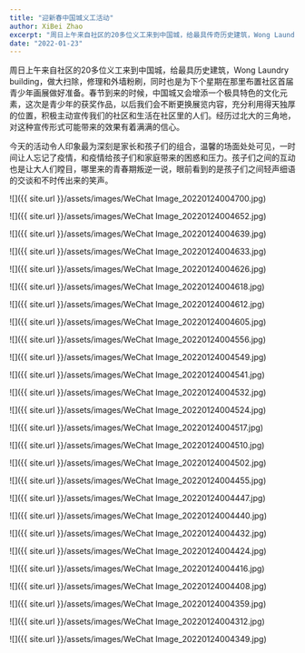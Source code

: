 ```yaml
---
title: "迎新春中国城义工活动"
author: XiBei Zhao
excerpt: "周日上午来自社区的20多位义工来到中国城，给最具传奇历史建筑，Wong Laundry building，做大扫除，修理和外墙粉刷，同时也是为下个星期在那里布置社区首届青少年画展做好准备。春节到来的时候，中国城又会增添一个极具特色的文化元素，这次是青少年的获奖作品，以后我们会不断更换展览内容，充分利用得天独厚的位置，积极主动宣传我们的社区和生活在社区里的人们。今天的活动令人印象最为深刻是家长和孩子们的组合，温馨的场面处处可见，一时间让人忘记了疫情，和疫情给孩子们和家庭带来的困惑和压力。"
date: "2022-01-23"
---
```


周日上午来自社区的20多位义工来到中国城，给最具历史建筑，Wong Laundry building，做大扫除，修理和外墙粉刷，同时也是为下个星期在那里布置社区首届青少年画展做好准备。春节到来的时候，中国城又会增添一个极具特色的文化元素，这次是青少年的获奖作品，以后我们会不断更换展览内容，充分利用得天独厚的位置，积极主动宣传我们的社区和生活在社区里的人们。经历过北大的三角地，对这种宣传形式可能带来的效果有着满满的信心。

今天的活动令人印象最为深刻是家长和孩子们的组合，温馨的场面处处可见，一时间让人忘记了疫情，和疫情给孩子们和家庭带来的困惑和压力。孩子们之间的互动也是让大人们瞠目，哪里来的青春期叛逆一说，眼前看到的是孩子们之间轻声细语的交谈和不时传出来的笑声。

![]({{ site.url }}/assets/images/WeChat Image_20220124004700.jpg)

![]({{ site.url }}/assets/images/WeChat Image_20220124004652.jpg)

![]({{ site.url }}/assets/images/WeChat Image_20220124004639.jpg)

![]({{ site.url }}/assets/images/WeChat Image_20220124004633.jpg)

![]({{ site.url }}/assets/images/WeChat Image_20220124004626.jpg)

![]({{ site.url }}/assets/images/WeChat Image_20220124004618.jpg)

![]({{ site.url }}/assets/images/WeChat Image_20220124004612.jpg)

![]({{ site.url }}/assets/images/WeChat Image_20220124004605.jpg)

![]({{ site.url }}/assets/images/WeChat Image_20220124004556.jpg)

![]({{ site.url }}/assets/images/WeChat Image_20220124004549.jpg)

![]({{ site.url }}/assets/images/WeChat Image_20220124004541.jpg)

![]({{ site.url }}/assets/images/WeChat Image_20220124004532.jpg)

![]({{ site.url }}/assets/images/WeChat Image_20220124004524.jpg)

![]({{ site.url }}/assets/images/WeChat Image_20220124004517.jpg)

![]({{ site.url }}/assets/images/WeChat Image_20220124004510.jpg)

![]({{ site.url }}/assets/images/WeChat Image_20220124004502.jpg)

![]({{ site.url }}/assets/images/WeChat Image_20220124004455.jpg)

![]({{ site.url }}/assets/images/WeChat Image_20220124004447.jpg)

![]({{ site.url }}/assets/images/WeChat Image_20220124004440.jpg)

![]({{ site.url }}/assets/images/WeChat Image_20220124004432.jpg)

![]({{ site.url }}/assets/images/WeChat Image_20220124004424.jpg)

![]({{ site.url }}/assets/images/WeChat Image_20220124004416.jpg)

![]({{ site.url }}/assets/images/WeChat Image_20220124004408.jpg)

![]({{ site.url }}/assets/images/WeChat Image_20220124004359.jpg)

![]({{ site.url }}/assets/images/WeChat Image_20220124004312.jpg)

![]({{ site.url }}/assets/images/WeChat Image_20220124004349.jpg)
